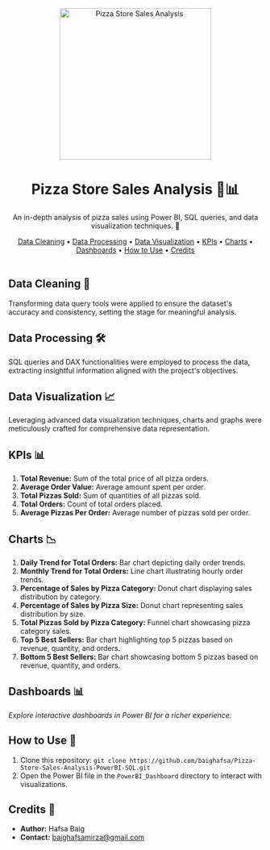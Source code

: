 <div align="center">
  <img src="https://i.pinimg.com/originals/a4/a1/1e/a4a11e2ddbc93dfcae4714e759b7c558.gif" alt="Pizza Store Sales Analysis" width="300">
</div>

<h1 align="center">Pizza Store Sales Analysis 🍕📊</h1>

<p align="center">
  An in-depth analysis of pizza sales using Power BI, SQL queries, and data visualization techniques. 🚀
</p>

<div align="center">
  <a href="#data-cleaning">Data Cleaning</a> •
  <a href="#data-processing">Data Processing</a> •
  <a href="#data-visualization">Data Visualization</a> •
  <a href="#kpis">KPIs</a> •
  <a href="#charts">Charts</a> •
  <a href="#dashboards">Dashboards</a> •
  <a href="#how-to-use">How to Use</a> •
  <a href="#credits">Credits</a>
</div>

<br>

## Data Cleaning 🧹

Transforming data query tools were applied to ensure the dataset's accuracy and consistency, setting the stage for meaningful analysis.

## Data Processing 🛠️

SQL queries and DAX functionalities were employed to process the data, extracting insightful information aligned with the project's objectives.

## Data Visualization 📈

Leveraging advanced data visualization techniques, charts and graphs were meticulously crafted for comprehensive data representation.

## KPIs 📊

1. **Total Revenue:** Sum of the total price of all pizza orders.
2. **Average Order Value:** Average amount spent per order.
3. **Total Pizzas Sold:** Sum of quantities of all pizzas sold.
4. **Total Orders:** Count of total orders placed.
5. **Average Pizzas Per Order:** Average number of pizzas sold per order.

## Charts 📉

1. **Daily Trend for Total Orders:** Bar chart depicting daily order trends.
2. **Monthly Trend for Total Orders:** Line chart illustrating hourly order trends.
3. **Percentage of Sales by Pizza Category:** Donut chart displaying sales distribution by category.
4. **Percentage of Sales by Pizza Size:** Donut chart representing sales distribution by size.
5. **Total Pizzas Sold by Pizza Category:** Funnel chart showcasing pizza category sales.
6. **Top 5 Best Sellers:** Bar chart highlighting top 5 pizzas based on revenue, quantity, and orders.
7. **Bottom 5 Best Sellers:** Bar chart showcasing bottom 5 pizzas based on revenue, quantity, and orders.

## Dashboards 📊

_Explore interactive dashboards in Power BI for a richer experience._

## How to Use 🚀

1. Clone this repository: `git clone https://github.com/baighafsa/Pizza-Store-Sales-Analysis-PowerBI-SQL.git`
2. Open the Power BI file in the `PowerBI_Dashboard` directory to interact with visualizations.

## Credits 🙌

- **Author:** Hafsa Baig
- **Contact:** baighafsamirza@gmail.com


